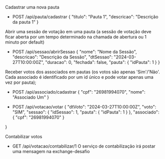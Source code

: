 Cadastrar uma nova pauta

- POST /api/pauta/cadastrar
{
  "titulo": "Pauta 1",
  "descricao": "Descrição da pauta 1"
}

Abrir uma sessão de votação em uma pauta (a sessão de votação deve ficar aberta por um tempo determinado na chamada de abertura ou 1 minuto por default)
 
- POST /api/sessao/abrirSessao
{
  "nome": "Nome da Sessão",
  "descricao": "Descrição da Sessão",
  "dtSessao": "2024-03-27T10:00:00Z",
  "duracao": 0,
  "fechada": false,
  "pauta": {
    "idPauta": 1
  }
}

Receber votos dos associados em pautas (os votos são apenas 'Sim'/'Não'. Cada associado é identificado por um id único e pode votar apenas uma vez por pauta);

- POST /api/associado/cadastrar
{
  "cpf": "26981994070",
  "nome": "Associado Um"
}

- POST /api/votacao/votar
{
  "dtVoto": "2024-03-27T10:00:00Z",
  "voto": "SIM",
  "sessao": {
    "idSessao": 1,
    "pauta": {
      "idPauta": 1
    }
  },
  "associado": {
    "cpf": "26981994070"
  }

}

Contabilizar votos
- GET /api/votacao/contabilizar/1
  O serviço de contabilização irá postar uma mensagem na exchange-desafio

